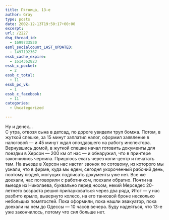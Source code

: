 ```yaml
---
title: Пятница, 13-е
author: Gray
type: posts
date: 2002-12-13T19:50:17+00:00
excerpt:
url: /2227
dsq_thread_id:
  - 1699733520
esml_socialcount_LAST_UPDATED:
  - 1497192367
essb_cache_expire:
  - 1614362823
essb_c_pocket:
  - 2
essb_c_total:
  - 11
essb_pc_vk:
  - 1
essb_c_facebook:
  - 11
categories:
  - Uncategorized

---
```








Ну и денек&#8230;  
С утра, отвозя сына в детсад, по дороге увидели труп бомжа. Потом, в жуткой спешке, за 15 минут заплатил налог, оформил заявление в налоговой &#8212; и 45 минут ждал опоздавшего на работу инспектора. Вернувшись домой, в жуткой спешке начал готовить документы для поездки в Херсон &#8212; 200 км от нас &#8212; и обнаружил, что в принтере закончились чернила. Пришлось ехать через копи-центр и печатать там. На въезде в Херсон нас настиг звонок по сотовому, из которого мы узнали, что в фирме, куда мы едем, сегодня укороченный рабочий день, поэтому людей, могущих подписать документы уже нет. Все же доехали, час поговорили с работником, поехали обратно. Почти на выезде из Николаева, буквально перед носом, некий Мерседес 20-летнего возраста решил припарковаться через два ряда, Итог &#8212; у нас разбито крыло, вывернуто колесо, на его танковой броне несколько небольших помятостей. Пока оформили, пока нашли эвакуатор, пока доехали на нем до Одессы &#8212; 10 часов вечера. Буду надеяться, что 13-е уже закончилось, потому что сил больше нет.
